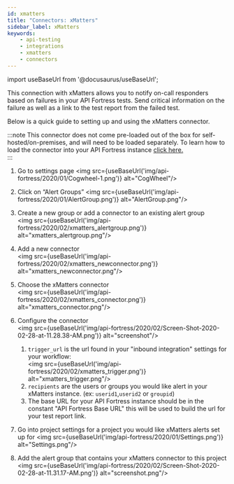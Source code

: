 ```yaml
---
id: xmatters
title: "Connectors: xMatters"
sidebar_label: xMatters
keywords:
    - api-testing
    - integrations
    - xmatters
    - connectors
---
```


import useBaseUrl from '@docusaurus/useBaseUrl';

This connection with xMatters allows you to notify on-call responders based on failures in your API Fortress tests. Send critical information on the failure as well as a link to the test report from the failed test.  
  
Below is a quick guide to setting up and using the xMatters connector.  
  
:::note
This connector does not come pre-loaded out of the box for self-hosted/on-premises, and will need to be loaded separately. To learn how to load the connector into your API Fortress instance [click here.](/api-testing/on-prem/integrations/add-new-connector)  
:::   

1. Go to settings page
   <img src={useBaseUrl('img/api-fortress/2020/01/Cogwheel-1.png')} alt="CogWheel"/>
2. Click on “Alert Groups”
   <img src={useBaseUrl('img/api-fortress/2020/01/AlertGroup.png')} alt="AlertGroup.png"/>
3. Create a new group or add a connector to an existing alert group  
   <img src={useBaseUrl('img/api-fortress/2020/02/xmatters_alertgroup.png')} alt="xmatters_alertgroup.png"/>
4. Add a new connector  
   <img src={useBaseUrl('img/api-fortress/2020/02/xmatters_newconnector.png')} alt="xmatters_newconnector.png"/>
5. Choose the xMatters connector  
   <img src={useBaseUrl('img/api-fortress/2020/02/xmatters_connector.png')} alt="xmatters_connector.png"/>
6. Configure the connector  
   <img src={useBaseUrl('img/api-fortress/2020/02/Screen-Shot-2020-02-28-at-11.28.38-AM.png')} alt="screenshot"/>

   1. `trigger_url` is the url found in your "inbound integration" settings for your workflow:  
   <img src={useBaseUrl('img/api-fortress/2020/02/xmatters_trigger.png')} alt="xmatters_trigger.png"/>
   2. `recipients` are the users or groups you would like alert in your xMatters instance. (ex: `userid1`,`userid2` or `groupid`)  
   3. The base URL for your API Fortress instance should be in the constant "API Fortress Base URL" this will be used to build the url for your test report link.
7. Go into project settings for a project you would like xMatters alerts set up for
   <img src={useBaseUrl('img/api-fortress/2020/01/Settings.png')} alt="Settings.png"/>
8. Add the alert group that contains your xMatters connector to this project  
   <img src={useBaseUrl('img/api-fortress/2020/02/Screen-Shot-2020-02-28-at-11.31.17-AM.png')} alt="screenshot.png"/>

